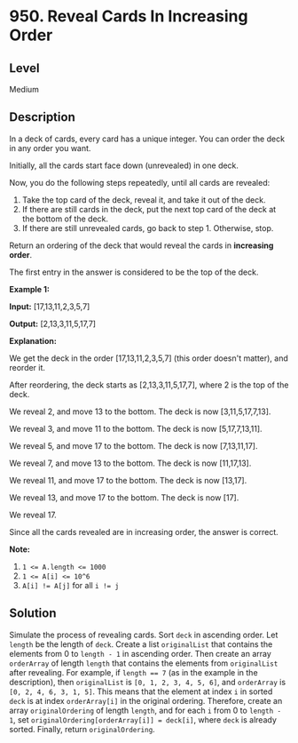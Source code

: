 # 950. Reveal Cards In Increasing Order
## Level
Medium

## Description
In a deck of cards, every card has a unique integer. You can order the deck in any order you want.

Initially, all the cards start face down (unrevealed) in one deck.

Now, you do the following steps repeatedly, until all cards are revealed:

1. Take the top card of the deck, reveal it, and take it out of the deck.
2. If there are still cards in the deck, put the next top card of the deck at the bottom of the deck.
3. If there are still unrevealed cards, go back to step 1. Otherwise, stop.

Return an ordering of the deck that would reveal the cards in **increasing order**.

The first entry in the answer is considered to be the top of the deck.

**Example 1:**

**Input:** [17,13,11,2,3,5,7]

**Output:** [2,13,3,11,5,17,7]

**Explanation:**

We get the deck in the order [17,13,11,2,3,5,7] (this order doesn't matter), and reorder it.

After reordering, the deck starts as [2,13,3,11,5,17,7], where 2 is the top of the deck.

We reveal 2, and move 13 to the bottom. The deck is now [3,11,5,17,7,13].

We reveal 3, and move 11 to the bottom. The deck is now [5,17,7,13,11].

We reveal 5, and move 17 to the bottom. The deck is now [7,13,11,17].

We reveal 7, and move 13 to the bottom. The deck is now [11,17,13].

We reveal 11, and move 17 to the bottom. The deck is now [13,17].

We reveal 13, and move 17 to the bottom. The deck is now [17].

We reveal 17.

Since all the cards revealed are in increasing order, the answer is correct.

**Note:**

1. `1 <= A.length <= 1000`
2. `1 <= A[i] <= 10^6`
3. `A[i] != A[j]` for all `i != j`

## Solution
Simulate the process of revealing cards. Sort `deck` in ascending order. Let `length` be the length of `deck`. Create a list `originalList` that contains the elements from 0 to `length - 1` in ascending order. Then create an array `orderArray` of length `length` that contains the elements from `originalList` after revealing. For example, if `length == 7` (as in the example in the description), then `originalList` is `[0, 1, 2, 3, 4, 5, 6]`, and `orderArray` is `[0, 2, 4, 6, 3, 1, 5]`. This means that the element at index `i` in sorted `deck` is at index `orderArray[i]` in the original ordering. Therefore, create an array `originalOrdering` of length `length`, and for each `i` from 0 to `length - 1`, set `originalOrdering[orderArray[i]] = deck[i]`, where `deck` is already sorted. Finally, return `originalOrdering`.
